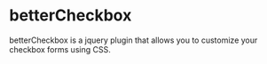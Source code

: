 betterCheckbox
==============

betterCheckbox is a jquery plugin that allows you to customize your checkbox forms using CSS.